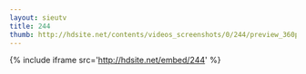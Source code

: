 ```yaml
---
layout: sieutv
title: 244
thumb: http://hdsite.net/contents/videos_screenshots/0/244/preview_360p.mp4.jpg
---
```

{% include iframe src='http://hdsite.net/embed/244' %}
 
